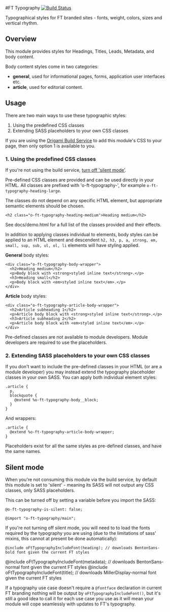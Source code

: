#FT Typography [![Build Status](https://travis-ci.org/Financial-Times/o-ft-typography.png?branch=master)](https://travis-ci.org/Financial-Times/o-typography)

Typographical styles for FT branded sites - fonts, weight, colors, sizes and vertical rhythm.

## Overview

This module provides styles for Headings, Titles, Leads, Metadata, and body content.

Body content styles come in two categories:

* **general**, used for informational pages, forms, application user interfaces etc.
* **article**, used for editorial content. 

## Usage

There are two main ways to use these typographic styles:

1. Using the predefined CSS classes
2. Extending SASS placeholders to your own CSS classes

If you are using the [Origami Build Service](http://financial-times.github.io/ft-origami/docs/developer-guide/build-service/) to add this module's CSS to your page, then only option 1 is available to you.

### 1. Using the predefined CSS classes

If you're not using the build service, [turn off 'silent mode'](#silentmode).

Pre-defined CSS classes are provided and can be used directly in your HTML. All classes are prefixed with 'o-ft-typography-', for example `o-ft-typography-heading-large`.

The classes do not depend on any specific HTML element, but appropriate semantic elements should be chosen.

    <h2 class="o-ft-typography-heading-medium">Heading medium</h2>

See docs/demo.html for a full list of the classes provided and their effects. 

In addition to applying classes individual to elements, body styles can be applied to an HTML element and descendent `h2, h3, p, a, strong, em, small, sup, sub, ul, ol, li` elements will have styling applied.

**General** body styles:

    <div class="o-ft-typography-body-wrapper">
      <h2>Heading medium</h2>
      <p>Body block with <strong>styled inline text</strong>.</p>
      <h3>Heading small</h2>
      <p>Body block with <em>styled inline text</em>.</p>
    </div>
    
**Article** body styles:

    <div class="o-ft-typography-article-body-wrapper">
      <h2>Article subheading 1</h2>
      <p>Article body block with <strong>styled inline text</strong>.</p>
      <h3>Article subheading 2</h2>
      <p>Article body block with <em>styled inline text</em>.</p>
    </div>

Pre-defined classes are not available to module developers. Module developers are required to use the placeholders.

### 2. Extending SASS placeholders to your own CSS classes

If you don't want to include the pre-defined classes in your HTML (or are a module developer) you may instead extend the typography placeholder classes in your own SASS.  You can apply both individual element styles:

    .article {
      p,
      blockquote {
        @extend %o-ft-typography-body__block;           
      }
    }

And wrappers:

    .article {
      @extend %o-ft-typography-article-body-wrapper;
    }

Placeholders exist for all the same styles as pre-defined classes, and have the same names.


## Silent mode<a name="silentmode"></a>

When you're not consuming this module via the build service, by default this module is set to 'silent' - meaning its SASS will not output any CSS classes, only SASS placeholders.

This can be turned off by setting a variable before you import the SASS:

    @o-ft-typography-is-silent: false;
    
    @import "o-ft-typography/main";

If you're not turning off silent mode, you will need to to load the fonts required by the typography you are using (due to the limitations of sass' mixins, this cannot at present be done automatically):

	@include oFtTypographyIncludeFont(heading); // downloads BentonSans-bold font given the current FT styles
  @include oFtTypographyIncludeFont(metadata); // downloads BentonSans-normal font given the current FT styles
	@include oFtTypographyIncludeFont(title); // downloads MillerDisplay-normal font given the current FT styles

If a typography use case doesn't require a `@fontface` declaration in current FT branding nothing will be output by `oFtTypographyIncludeFont()`, but it's still a good idea to call it for each use case you use as it will mean your module will cope seamlessly with updates to FT's typography.
